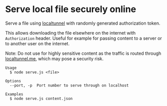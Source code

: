 # Serve local file securely online

Serve a file using [localtunnel](https://github.com/localtunnel/localtunnel) with randomly generated authorization token.

This allows downloading the file elsewhere on the internet with `Authorization` header. Useful for example for passing content to a server or to another user on the internet.

Note: Do not use for highly sensitive content as the traffic is routed through [localtunnel.me](https://localtunnel.me), which may pose a security risk.

```
Usage
  $ node serve.js <file>

Options
  --port, -p  Port number to serve through on localhost

Examples
  $ node serve.js content.json 
```
